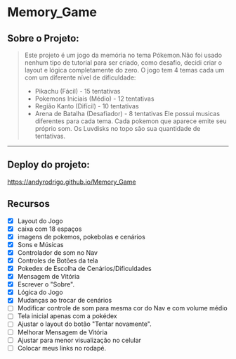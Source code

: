 # Memory_Game

## Sobre o Projeto:

> Este projeto é um jogo da memória no tema Pókemon.Não foi usado nenhum tipo de tutorial para ser criado, como desafio, decidi criar o layout e lógica completamente do zero. O jogo tem 4 temas cada um com um diferente nível de dificuldade:
> * Pikachu           (Fácil)      - 15 tentativas
> * Pokemons Iniciais (Médio)      - 12 tentativas
> * Região Kanto      (Difícil)    - 10 tentativas
> * Arena de Batalha  (Desafiador) - 8 tentativas
> Ele possui musicas diferentes para cada tema.
> Cada pokemon que aparece emite seu próprio som.
> Os Luvdisks no topo são sua quantidade de tentativas.

<hr>

## Deploy do projeto:

<https://andyrodrigo.github.io/Memory_Game>

## Recursos

* [x] Layout do Jogo
* [x] caixa com 18 espaços
* [x] imagens de pokemos, pokebolas e cenários
* [x] Sons e Músicas
* [x] Controlador de som no Nav
* [x] Controles de Botões da tela
* [x] Pokedex de Escolha de Cenários/Dificuldades
* [x] Mensagem de Vitória
* [x] Escrever o "Sobre".
* [x] Lógica do Jogo
* [x] Mudanças ao trocar de cenários
* [ ] Modificar controle de som para mesma cor do Nav e com volume médio
* [ ] Tela inicial apenas com a pokédex
* [ ] Ajustar o layout do botão "Tentar novamente".
* [ ] Melhorar Mensagem de Vitória
* [ ] Ajustar para menor visualização no celular
* [ ] Colocar meus links no rodapé.
